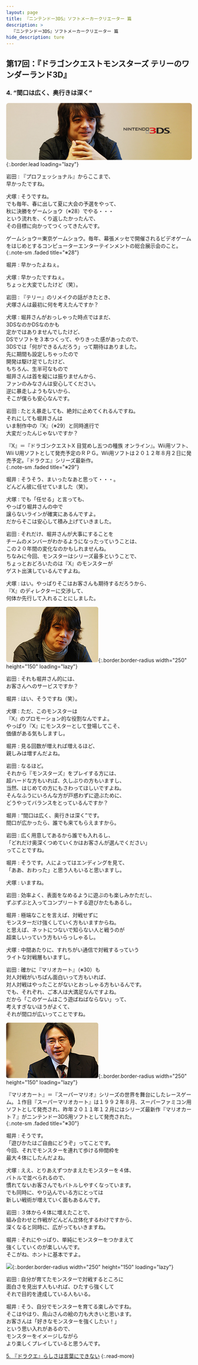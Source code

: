 ```yaml
---
layout: page
title: 『ニンテンドー3DS』ソフトメーカークリエーター 篇
description: >
  『ニンテンドー3DS』ソフトメーカークリエーター 篇
hide_description: ture
---
```


## 第17回：『ドラゴンクエストモンスターズ テリーのワンダーランド3D』

### 4. “間口は広く、奥行きは深く”

![](/interviews/jp/3ds/creators/vol1/img/mainvisual4.jpg){:.border.lead loading="lazy"}

岩田
: 『プロフェッショナル』からここまで、<br>早かったですね。

犬塚
: そうですね。<br>でも毎年、春に出して夏に大会の予選をやって、<br>秋に決勝をゲームショウ（※28）でやる・・・<br>という流れを、くり返したかったんで、<br>その目標に向かってつくってきたんです。

ゲームショウ＝東京ゲームショウ。毎年、幕張メッセで開催されるビデオゲームをはじめとするコンピューターエンターテインメントの総合展示会のこと。              
{:.note-sm .faded title="※28"}

堀井
: 早かったよねぇ。

犬塚
: 早かったですねぇ。<br>ちょっと大変でしたけど（笑）。

岩田
: 『テリー』のリメイクの話がきたとき、<br>犬塚さんは最初に何を考えたんですか？

犬塚
: 堀井さんがおっしゃった時点ではまだ、<br>3DSなのかDSなのかも<br>定かではありませんでしたけど、<br>DSでソフトを３本つくって、やりきった感があったので、<br>3DSでは「何ができるんだろう」って期待はありました。<br>先に期間も設定しちゃったので<br>開発は駆け足でしたけど、<br>もちろん、生半可なもので<br>堀井さんは首を縦には振りませんから、<br>ファンのみなさんは安心してください。<br>逆に暴走しようもないから、<br>そこが僕らも安心なんです。

岩田
: たとえ暴走しても、絶対に止めてくれるんですね。<br>それにしても堀井さんは<br>いま制作中の『X』（※29）と同時進行で<br>大変だったんじゃないですか？

『X』＝『ドラゴンクエストX 目覚めし五つの種族 オンライン』。Wii用ソフト、Wii U用ソフトとして発売予定のＲＰＧ。Wii用ソフトは２０１２年８月２日に発売予定。『ドラクエ』シリーズ最新作。              
{:.note-sm .faded title="※29"}

堀井
: そうそう、まいったなあと思って・・・。<br>どんどん彼に任せていました（笑）。

犬塚
: でも「任せる」と言っても、<br>やっぱり堀井さんの中で<br>譲らないラインが確実にあるんですよ。<br>だからそこは安心して積み上げていきました。

岩田
: それだけ、堀井さんが大事にすることを<br>チームのメンバーがわかるようになったっていうことは、<br>この２０年間の変化なのかもしれませんね。<br>ちなみに今回、モンスターはシリーズ最多ということで、<br>ちょっとおどろいたのは『X』のモンスターが<br>ゲスト出演しているんですよね。

犬塚
: はい。やっぱりそこはお客さんも期待するだろうから、<br>『X』のディレクターに交渉して、<br>何体か先行して入れることにしました。

![](/interviews/jp/3ds/creators/vol1/img/photo10.jpg){:.border.border-radius width="250" height="150" loading="lazy"}

岩田
: それも堀井さん的には、<br>お客さんへのサービスですか？

堀井
: はい、そうですね（笑）。

犬塚
: ただ、このモンスターは<br>『X』のプロモーション的な役割なんですよ。<br>やっぱり『X』にモンスターとして登場してこそ、<br>価値がある気もしますし。

堀井
: 見る回数が増えれば増えるほど、<br>親しみは増すんだよね。

岩田
: なるほど。<br>それから『モンスターズ』をプレイする方には、<br>超ハードな方もいれば、久しぶりの方もいますし、<br>当然、はじめての方にもさわってほしいですよね。<br>そんなふうにいろんな方が戸惑わずに遊ぶために、<br>どうやってバランスをとっているんですか？

堀井
: “間口は広く、奥行きは深く”です。<br>間口が広かったら、誰でも来てもらえますから。

岩田
: 広く用意してあるから誰でも入れるし、<br>「どれだけ奥深くつめていくかはお客さんが選んでください」<br>ってことですね。

堀井
: そうです。人によってはエンディングを見て、<br>「ああ、おわった」と思う人もいると思いますし。

犬塚
: いますね。

岩田
: 効率よく、表面をなめるように遊ぶのも楽しみかただし、<br>ずぶずぶと入ってコンプリートする遊びかたもあるし。

堀井
: 極端なことを言えば、対戦せずに<br>モンスターだけ強くしていく方もいますからね。<br>と思えば、ネットにつないで知らない人と戦うのが<br>超楽しいっていう方もいらっしゃるし。

犬塚
: 中間あたりに、すれちがい通信で対戦するっていう<br>ライトな対戦層もいますし。

岩田
: 確かに『マリオカート』（※30）も<br>対人対戦がいちばん面白いって方もいれば、<br>対人対戦はやったことがないとおっしゃる方もいるんです。<br>でも、それぞれ、ご本人は大満足なんですよね。<br>だから「このゲームはこう遊ばねばならない」って、<br>考えすぎないほうがよくて、<br>それが間口が広いってことですね。

![](/interviews/jp/3ds/creators/vol1/img/photo11.jpg){:.border.border-radius width="250" height="150" loading="lazy"}

『マリオカート』＝『スーパーマリオ』シリーズの世界を舞台にしたレースゲーム。１作目『スーパーマリオカート』は１９９２年８月、スーパーファミコン用ソフトとして発売され、昨年２０１１年１２月にはシリーズ最新作『マリオカート７』がニンテンドー3DS用ソフトとして発売された。              
{:.note-sm .faded title="※30"}

堀井
: そうです。<br>「遊びかたはご自由にどうぞ」ってことです。<br>今回、それでモンスターを連れて歩ける仲間枠を<br>最大４体にしたんだよね。

犬塚
: ええ、とりあえずつかまえたモンスターを４体、<br>バトルで並べられるので、<br>慣れてないお客さんでもバトルしやすくなっています。<br>でも同時に、やり込んでいる方にとっては<br>新しい戦術が増えていく面もあるんです。

岩田
: ３体から４体に増えたことで、<br>組み合わせと作戦がどんどん立体化するわけですから、<br>深くなると同時に、広がってもいきますね。

堀井
: それにやっぱり、単純にモンスターをつかまえて<br>強くしていくのが楽しいんです。<br>そこがね、ホントに基本ですよ。

![](/interviews/jp/3ds/creators/vol1/img/photo12.jpg){:.border.border-radius width="250" height="150" loading="lazy"}

岩田
: 自分が育てたモンスターで対戦するところに<br>面白さを見出す人もいれば、ひたすら強くして<br>それで目的を達成している人もいる。

堀井
: そう、自分でモンスターを育てる楽しみですね。<br>そこはやはり、鳥山さんの絵の力も大きいと思います。<br>お客さんは「好きなモンスターを強くしたい！」<br>という思い入れがあるので、<br>モンスターをイメージしながら<br>より楽しくプレイしていると思うんです。

[5. 『ドラクエ』らしさは言葉にできない](5.md)
{:.read-more}

